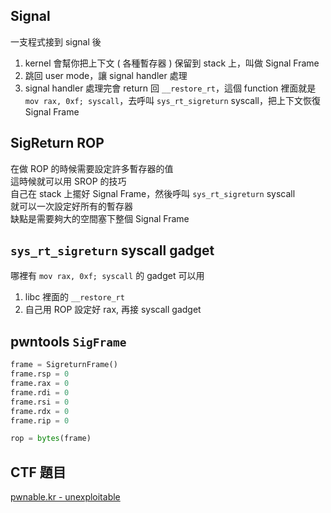 ## Signal

一支程式接到 signal 後  
1. kernel 會幫你把上下文 ( 各種暫存器 ) 保留到 stack 上，叫做 Signal Frame  
2. 跳回 user mode，讓 signal handler 處理  
3. signal handler 處理完會 return 回 `__restore_rt`，這個 function 裡面就是 `mov rax, 0xf; syscall`，去呼叫 `sys_rt_sigreturn` syscall，把上下文恢復 Signal Frame

## SigReturn ROP

在做 ROP 的時候需要設定許多暫存器的值  
這時候就可以用 SROP 的技巧  
自己在 stack 上擺好 Signal Frame，然後呼叫 `sys_rt_sigreturn` syscall  
就可以一次設定好所有的暫存器  
缺點是需要夠大的空間塞下整個 Signal Frame

## `sys_rt_sigreturn` syscall gadget

哪裡有 `mov rax, 0xf; syscall` 的 gadget 可以用

1. libc 裡面的 `__restore_rt`
2. 自己用 ROP 設定好 rax, 再接 syscall gadget

## pwntools `SigFrame`

```python
frame = SigreturnFrame()
frame.rsp = 0
frame.rax = 0
frame.rdi = 0
frame.rsi = 0
frame.rdx = 0
frame.rip = 0

rop = bytes(frame)
```

## CTF 題目

[pwnable.kr - unexploitable](http://pwnable.kr)

[^1]:
    https://www.slideshare.net/AngelBoy1/sigreturn-ori
[^2]:
    http://weaponx.site/2017/02/28/unexploitable-Writeup-pwnable-kr/
